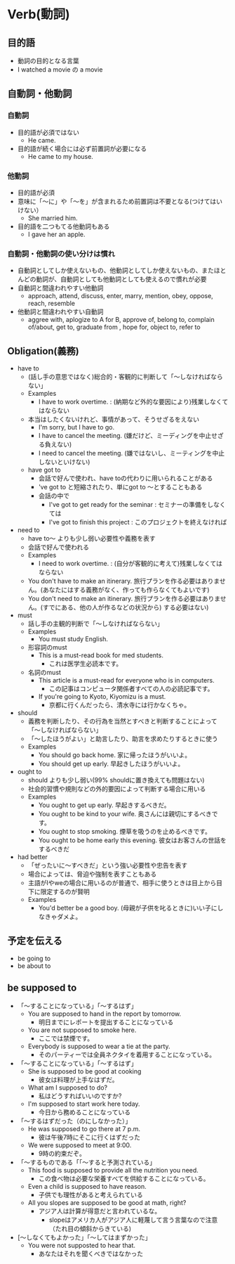 # Verb(動詞)


## 目的語
* 動詞の目的となる言葉
* I watched a movie の a movie

## 自動詞・他動詞
### 自動詞
* 目的語が必須ではない
    * He came.
* 目的語が続く場合には必ず前置詞が必要になる
    * He came to my house.

### 他動詞
* 目的語が必須
* 意味に「～に」や「～を」が含まれるため前置詞は不要となる(つけてはいけない）
    * She married him.
* 目的語を二つもてる他動詞もある
    * I gave her an apple.

### 自動詞・他動詞の使い分けは慣れ
* 自動詞としてしか使えないもの、他動詞としてしか使えないもの、またほとんどの動詞が、自動詞としても他動詞としても使えるので慣れが必要
* 自動詞と間違われやすい他動詞
    * approach, attend, discuss, enter, marry, mention, obey, oppose, reach, resemble
* 他動詞と間違われやすい自動詞
    * aggree with, aplogize to A for B, approve of, belong to, complain of/about, get to, graduate from , hope for, object to, refer to


## Obligation(義務)
* have to
    * (話し手の意思ではなく)総合的・客観的に判断して「～しなければならない」
    * Examples
        * I have to work overtime. : (納期など外的な要因により)残業しなくてはならない
    * 本当はしたくないけれど、事情があって、そうせざるをえない
        * I'm sorry, but I have to go.
        * I have to cancel the meeting. (嫌だけど、ミーディングを中止せざる負えない)
        * I need to cancel the meeting. (嫌ではないし、ミーティングを中止しないといけない)
    * have got to
        * 会話で好んで使われ、have toの代わりに用いられることがある
        * 've got to と短縮されたり、単にgot to ～とすることもある
        * 会話の中で
            * I've got to get ready for the seminar : セミナーの準備をしなくては
            * I've got to finish this project : このプロジェクトを終えなければ
* need to
    * have to～ よりも少し弱い必要性や義務を表す
    * 会話で好んで使われる
    * Examples
        * I need to work overtime. : (自分が客観的に考えて)残業しなくてはならない
    * You don't have to make an itinerary. 旅行プランを作る必要はありません。(あなたにはする義務がなく、作っても作らなくてもよいです)
    * You don't need to make an itinerary. 旅行プランを作る必要はありません。(すでにある、他の人が作るなどの状況から) する必要はない)
* must
    * 話し手の主観的判断で「～しなければならない」
    * Examples
        * You must study English.
    * 形容詞のmust
        * This is a must-read book for med students.
            * これは医学生必読本です。
    * 名詞のmust
        * This article is a must-read for everyone who is in computers.
            * この記事はコンピュータ関係者すべての人の必読記事です。
        * If you're going to Kyoto, Kiyomizu is a must.
            * 京都に行くんだったら、清水寺には行かなくちゃ。
* should
    * 義務を判断したり、その行為を当然とすべきと判断することによって「～しなければならない」
    * 「～したほうがよい」と助言したり、助言を求めたりするときに使う
    * Examples
        * You should go back home. 家に帰ったほうがいいよ。
        * You should get up early. 早起きしたほうがいいよ。
* ought to
    * should よりも少し弱い(99% shouldに置き換えても問題はない)
    * 社会的習慣や規則などの外的要因によって判断する場合に用いる
    * Examples
        * You ought to get up early. 早起きするべきだ。
        * You ought to be kind to your wife. 奥さんには親切にするべきです。
        * You ought to stop smoking. 煙草を吸うのを止めるべきです。
        * You ought to be home early this evening. 彼女はお客さんの世話をするべきだ
* had better
    * 「ぜったいに～すべきだ」という強い必要性や忠告を表す
    * 場合によっては、脅迫や強制を表すこともある
    * 主語がIやweの場合に用いるのが普通で、相手に使うときは目上から目下に限定するのが賢明
    * Examples
        * You'd better be a good boy. (母親が子供を叱るときに)いい子にしなきゃダメよ。


## 予定を伝える
* be going to
* be about to


## be supposed to
* 「～することになっている」「～するはず」
    * You are supposed to hand in the report by tomorrow.
        * 明日までにレポートを提出することになっている
    * You are not supposed to smoke here.
        * ここでは禁煙です。
    * Everybody is supposed to wear a tie at the party.
        * そのパーティーでは全員ネクタイを着用することになっている。
* 「～することになっている」「～するはず」
    * She is supposed to be good at cooking
        * 彼女は料理が上手なはずだ。
    * What am I supposed to do?
        * 私はどうすればいいのですか?
    * I'm supposed to start work here today.
        * 今日から務めることになっている
* 「～するはずだった（のにしなかった）」
    * He was supposed to go there at 7 p.m.
        * 彼は午後7時にそこに行くはずだった
    * We were supposed to meet at 9:00.
        * 9時の約束だぞ。
* 「～するものである「「～すると予測されている」
    * This food is supposed to provide all the nutrition you need.
        * この食べ物は必要な栄養すべてを供給することになっている。
    * Even a child is supposed to have reason.
        * 子供でも理性があると考えられている
    * All you slopes are supposed to be good at math, right?
        * アジア人は計算が得意だと言われているな。
            * slopeはアメリカ人がアジア人に軽蔑して言う言葉なので注意（たれ目の傾斜からきている)
* [～しなくてもよかった」「～してはまずかった」
    * You were not supposted to hear that.
        * あなたはそれを聞くべきではなかった
